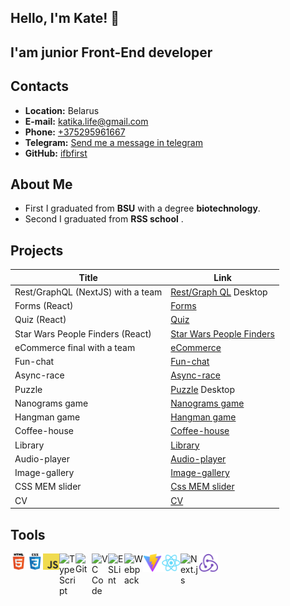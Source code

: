 ## Hello, I'm Kate! 👋

## I'am junior Front-End developer

## Contacts

- **Location:** Belarus
- **E-mail:** [katika.life@gmail.com](mailto:katika.life@gmail.com)
- **Phone:** [+375295961667](tel:+375295961667)
- **Telegram:** [Send me a message in telegram](https://t.me/KatsiarynaMashko)
- **GitHub:** [ifbfirst](https://github.com/ifbfirst)

## About Me

- First I graduated from **BSU** with a degree **biotechnology**.
- Second I graduated from **RSS school** .

## Projects

| Title                             | Link        |
| ----------------------------      | -------------------|
| Rest/GraphQL (NextJS) with a team | [Rest/Graph QL](https://moon-graphiql-app.netlify.app/en/) Desktop      |                                                          |
| Forms (React)                     | [Forms](https://ifbfirst-forms.netlify.app/)     |
| Quiz (React)                      | [Quiz](https://ifbfirst-quiz.netlify.app/)     |
| Star Wars People Finders (React)  | [Star Wars People Finders](https://ifbfirst-star-wars-people-finders.netlify.app/)     |
| eCommerce final with a team       | [eCommerce](https://online-moon-store.netlify.app/)     |
| Fun-chat                          | [Fun-chat](https://ifbfirst.github.io/fun-chat/)     |
| Async-race                        | [Async-race](https://ifbfirst.github.io/async-race/)     |
| Puzzle                            | [Puzzle](https://ifbfirst.github.io/rss-puzzle/) Desktop    |
| Nanograms game                    | [Nanograms game](https://ifbfirst.github.io/nanograms/index.html) |
| Hangman game                      | [Hangman game](https://ifbfirst.github.io/hangman/index.html)   |
| Coffee-house                      | [Coffee-house](https://ifbfirst.github.io/coffee-house/home.html)   |
| Library                           | [Library](https://ifbfirst.github.io/library/index.html)        |
| Audio-player                      | [Audio-player](https://ifbfirst.github.io/audio_player/index.html)   |
| Image-gallery                     | [Image-gallery](https://ifbfirst.github.io/image-gallery/index.html)   |
| CSS MEM slider                    | [Css MEM slider](https://ifbfirst.github.io/cssMemeSlider/cssMemeSlider/index.html)    |
| CV                                | [CV](https://ifbfirst.github.io/rsschool-cv/index.html)   |

## Tools

  <a href="https://developer.mozilla.org/en-US/docs/Web/HTML" target="_blank">
  <img align="left" alt="HTML5" width="26px" src="https://raw.githubusercontent.com/github/explore/80688e429a7d4ef2fca1e82350fe8e3517d3494d/topics/html/html.png"/>
</a>
<a href="https://developer.mozilla.org/en-US/docs/Web/CSS" target="_blank">
  <img align="left" alt="CSS" width="26px" src="https://raw.githubusercontent.com/github/explore/80688e429a7d4ef2fca1e82350fe8e3517d3494d/topics/css/css.png"/>
</a>
<a href="https://developer.mozilla.org/en-US/docs/Web/JavaScript" target="_blank">
  <img align="left" alt="JavaScript" width="26px" src="https://raw.githubusercontent.com/github/explore/80688e429a7d4ef2fca1e82350fe8e3517d3494d/topics/javascript/javascript.png"/>
</a>
<a href="https://www.typescriptlang.org/" target="_blank">
  <img align="left" alt="TypeScript" width="26px" src="https://github.com/remojansen/logo.ts/blob/master/ts.png?raw=true"/>
</a>
<a href="https://git-scm.com/" target="_blank">
  <img align="left" alt="Git" width="26px" src="https://git-scm.com/images/logos/downloads/Git-Icon-1788C.png"/>
</a>
<a href="https://code.visualstudio.com/" target="_blank">
  <img align="left" alt="VC Code" width="26px" src="https://code.visualstudio.com/assets/favicon.ico"/>
</a>
<a href="https://eslint.org/" target="_blank">
  <img align="left" alt="ESLint" width="26px" src="https://avatars.githubusercontent.com/u/6019716?s=200&v=4"/>
</a>
<a href="https://webpack.js.org/" target="_blank">
  <img align="left" alt="Webpack" width="30px" src="https://raw.githubusercontent.com/webpack/media/master/logo/icon-square-small.png"/>
</a>
<a href="https://vitejs.dev/" target="_blank">
  <img align="left" alt="Vite" width="30px" src="https://github.com/devicons/devicon/raw/master/icons/vitejs/vitejs-original.svg"/>
</a>
<a href="https://ru.legacy.reactjs.org/" target="_blank">
  <img align="left" alt="React" width="30px" src="https://github.com/devicons/devicon/raw/master/icons/react/react-original.svg"/>
</a>
<a href="https://nextjs.org/" target="_blank">
  <img align="left" alt="Next.js" width="30px" src="https://cdn.worldvectorlogo.com/logos/next-js.svg"/>
</a>
<a href="https://redux.js.org/" target="_blank">
  <img align="left" alt="Redux" width="30px" src="https://raw.githubusercontent.com/devicons/devicon/master/icons/redux/redux-original.svg"/>
</a>
